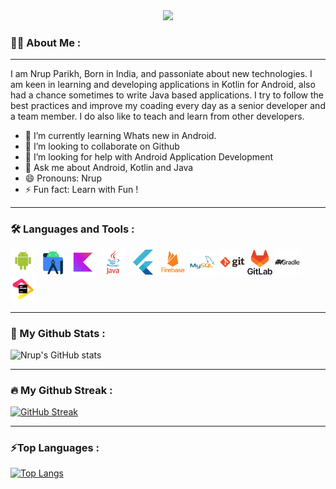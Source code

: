 <div id="header" align="center">
  <img src="https://media.giphy.com/media/RN8FdaB6T1bkkI5n4I/giphy.gif" width="100"/>
</div>

### :man_technologist: About Me :
------

I am Nrup Parikh, Born in India, and passoniate about new technologies. I am keen in learning and developing applications in Kotlin for Android, also had a chance sometimes to write Java based applications. I try to follow the best practices and improve my coading every day as a senior developer and a team member. I do also like to teach and learn from other developers.


- 🌱 I’m currently learning Whats new in Android.
- 👯 I’m looking to collaborate on Github
- 🤔 I’m looking for help with Android Application Development
- 💬 Ask me about Android, Kotlin and Java
- 😄 Pronouns: Nrup
- ⚡ Fun fact: Learn with Fun !

------
### :hammer_and_wrench: Languages and Tools :

<div>
  <img src="https://github.com/devicons/devicon/blob/master/icons/android/android-original-wordmark.svg" title="Java" alt="Java" width="40" height="40"/>&nbsp;
  <img src="https://github.com/devicons/devicon/blob/master/icons/androidstudio/androidstudio-original.svg" title="Java" alt="Java" width="40" height="40"/>&nbsp;
  <img src="https://github.com/devicons/devicon/blob/master/icons/kotlin/kotlin-original.svg" title="Java" alt="Java" width="40" height="40"/>&nbsp;
  <img src="https://github.com/devicons/devicon/blob/master/icons/java/java-original-wordmark.svg" title="Java" alt="Java" width="40" height="40"/>&nbsp;
  <img src="https://github.com/devicons/devicon/blob/master/icons/flutter/flutter-original.svg" title="Flutter" alt="Flutter" width="40" height="40"/>&nbsp;
  <img src="https://github.com/devicons/devicon/blob/master/icons/firebase/firebase-plain-wordmark.svg" title="Firebase" alt="Firebase" width="40" height="40"/>&nbsp;
  <img src="https://github.com/devicons/devicon/blob/master/icons/mysql/mysql-original-wordmark.svg" title="MySQL"  alt="MySQL" width="40" height="40"/>&nbsp;
  <img src="https://github.com/devicons/devicon/blob/master/icons/git/git-original-wordmark.svg" title="Git" **alt="Git" width="40" height="40"/>
  <img src="https://github.com/devicons/devicon/blob/master/icons/gitlab/gitlab-original-wordmark.svg" title="Git" **alt="Git" width="40" height="40"/>
  <img src="https://github.com/devicons/devicon/blob/master/icons/gradle/gradle-plain-wordmark.svg" title="Git" **alt="Git" width="40" height="40"/>
  <img src="https://github.com/devicons/devicon/blob/master/icons/jetbrains/jetbrains-original.svg" title="Git" **alt="Git" width="40" height="40"/>
</div>

------
### 🧮 My Github Stats :
![Nrup's GitHub stats](https://github-readme-stats.vercel.app/api?username=NrupParikh&theme=dark&show_icons=true)

------
### 🔥 My Github Streak :
[![GitHub Streak](http://github-readme-streak-stats.herokuapp.com?user=NrupParikh&theme=dark)](https://git.io/streak-stats)

------
### ⚡Top Languages :
[![Top Langs](https://github-readme-stats.vercel.app/api/top-langs/?username=NrupParikh&layout=compact&theme=vision-friendly-dark)](https://github.com/NrupParikh/github-readme-stats)
